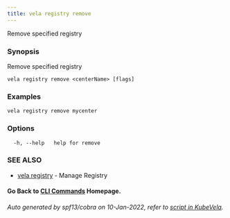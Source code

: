 ```yaml
---
title: vela registry remove
---
```


Remove specified registry

### Synopsis

Remove specified registry

```
vela registry remove <centerName> [flags]
```

### Examples

```
vela registry remove mycenter
```

### Options

```
  -h, --help   help for remove
```

### SEE ALSO

* [vela registry](vela_registry)	 - Manage Registry

#### Go Back to [CLI Commands](vela) Homepage.


###### Auto generated by spf13/cobra on 10-Jan-2022, refer to [script in KubeVela](https://github.com/oam-dev/kubevela/tree/master/hack/docgen).
